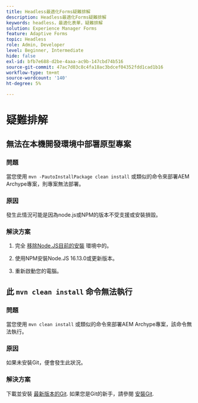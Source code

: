 ```yaml
---
title: Headless最適化Forms疑難排解
description: Headless最適化Forms疑難排解
keywords: headless，最適化表單，疑難排解
solution: Experience Manager Forms
feature: Adaptive Forms
topic: Headless
role: Admin, Developer
level: Beginner, Intermediate
hide: false
exl-id: bfb7e688-d2be-4aaa-ac9b-147cbd74b516
source-git-commit: 47ac7d03c8c4fa18ac3bdcef04352fdd1cad1b16
workflow-type: tm+mt
source-wordcount: '140'
ht-degree: 5%

---
```


# 疑難排解

## 無法在本機開發環境中部署原型專案

### 問題

當您使用 `mvn -PautoInstallPackage clean install` 或類似的命令來部署AEM Archype專案，則專案無法部署。

### 原因

發生此情況可能是因為node.js或NPM的版本不受支援或安裝損毀。

### 解決方案

1. 完全 [移除Node.JS目前的安裝](https://khushwantsehgal.wordpress.com/2022/06/28/how-to-remove-node-js-completely-from-windows-10/) 環境中的。

1. 使用NPM安裝Node.JS 16.13.0或更新版本。

1. 重新啟動您的電腦。


## 此 `mvn clean install` 命令無法執行

### 問題

當您使用 `mvn clean install` 或類似的命令來部署AEM Archype專案，該命令無法執行。

### 原因

如果未安裝Git，便會發生此狀況。

### 解決方案

下載並安裝 [最新版本的Git](https://git-scm.com/downloads). 如果您是Git的新手，請參閱 [安裝Git](https://git-scm.com/book/en/v2/Getting-Started-Installing-Git).
